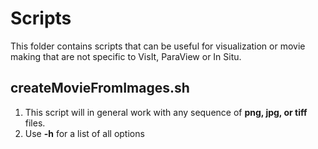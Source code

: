 # Scripts
This folder contains scripts that can be useful for visualization or movie making that are not specific to VisIt, ParaView or In Situ.

## createMovieFromImages.sh
1. This script will in general work with any sequence of **png, jpg, or tiff** files.
2. Use **-h** for a list of all options
